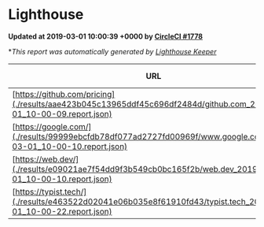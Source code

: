
# Lighthouse

**Updated at 2019-03-01 10:00:39 +0000 by [CircleCI #1778](https://circleci.com/gh/ItinerisLtd/lighthouse-keeper-example/1778)**

**This report was automatically generated by [Lighthouse Keeper](https://github.com/itinerisltd/lighthouse-keeper)*

| URL | Performance | Accessibility | Best Practices | SEO | PWA | Updated At |
| --- | --- | --- | --- | --- | --- | --- |
| [https://github.com/pricing](./results/aae423b045c13965ddf45c696df2484d/github.com_2019-03-01_10-00-09.report.json) | 0.8 | 0.89 | 0.93 | 0.9 | 0.58 | 2019-03-01T10:00:09.707Z |
| [https://google.com/](./results/99999ebcfdb78df077ad2727fd00969f/www.google.com_2019-03-01_10-00-10.report.json) | 0.96 | 0.71 | 0.93 | 0.8 | 0.58 | 2019-03-01T10:00:10.066Z |
| [https://web.dev/](./results/e09021ae7f54dd9f3b549cb0bc165f2b/web.dev_2019-03-01_10-00-10.report.json) | 0.96 | 0.93 | 1 | 0.91 | 1 | 2019-03-01T10:00:10.593Z |
| [https://typist.tech/](./results/e463522d02041e06b035e8f61910fd43/typist.tech_2019-03-01_10-00-22.report.json) | 1 |  |  |  |  | 2019-03-01T10:00:22.265Z |
